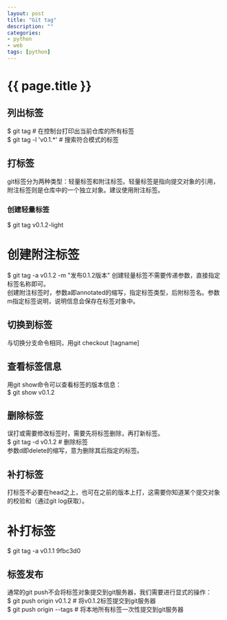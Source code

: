```yaml
---
layout: post
title: "Git tag"
description: ""
categories: 
- python
- web
tags: [python]
---
```

{{ page.title }}
================

## 列出标签   
$ git tag # 在控制台打印出当前仓库的所有标签    
$ git tag -l 'v0.1.*' # 搜索符合模式的标签 

## 打标签   
git标签分为两种类型：轻量标签和附注标签。轻量标签是指向提交对象的引用，附注标签则是仓库中的一个独立对象。建议使用附注标签。   
### 创建轻量标签   
$ git tag v0.1.2-light  
# 创建附注标签    
$ git tag -a v0.1.2 -m "发布0.1.2版本"
创建轻量标签不需要传递参数，直接指定标签名称即可。   
创建附注标签时，参数a即annotated的缩写，指定标签类型，后附标签名。参数m指定标签说明，说明信息会保存在标签对象中。

## 切换到标签   
与切换分支命令相同，用git checkout [tagname]

## 查看标签信息   
用git show命令可以查看标签的版本信息：   
$ git show v0.1.2 

## 删除标签   
误打或需要修改标签时，需要先将标签删除，再打新标签。   
$ git tag -d v0.1.2 # 删除标签   
参数d即delete的缩写，意为删除其后指定的标签。   

## 补打标签   
打标签不必要在head之上，也可在之前的版本上打，这需要你知道某个提交对象的校验和（通过git log获取）。   
# 补打标签   
$ git tag -a v0.1.1 9fbc3d0 

## 标签发布   
通常的git push不会将标签对象提交到git服务器，我们需要进行显式的操作：   
$ git push origin v0.1.2 # 将v0.1.2标签提交到git服务器    
$ git push origin --tags # 将本地所有标签一次性提交到git服务器   
